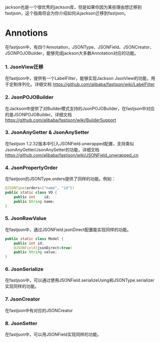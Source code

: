 jackson也是一个很优秀的jackson库，但是如果你因为某些理由想迁移到fastjson，这个指南将会为你介绍如何从jackson迁移到fastjson。

# Annotions
在fastjson中，有四个Annotation，JSONType、JSONField、JSONCreator、JSONPOJOBuilder，能够完成jackson大多数Annotation对应的功能。

### 1. JsonView迁移
在fastjson中，提供有一个LabelFilter，能够实现Jackson JsonView的功能，用于定制序列化。详细文档
 https://github.com/alibaba/fastjson/wiki/LabelFilter

### 2. JsonPOJOBuilder
在Jackson中提供了对Builder模式支持的JsonPOJOBuilder，在fastjson中对应的是JSONPOJOBuilder。详细文档 https://github.com/alibaba/fastjson/wiki/BuilderSupport

### 3. JsonAnyGetter & JsonAnySetter
在fastjson 1.2.32版本中引入JSONField.unwrapped配置，支持类似JsonAnyGetter/JsonAnySetter的功能，详细文档 https://github.com/alibaba/fastjson/wiki/JSONField_unwrapped_cn

### 4. JsonPropertyOrder
在fastjson的JSONType.orders提供了同样的功能。例如：
```java
@JSONType(orders={"name", "id"})
public static class VO {
    public int    id;
    public String name;
}
```

### 5. JsonRawValue
在fastjson中，通过JSONField.jsonDirect配置能实现同样的功能。
```java
public static class Model {
    public int id;
    @JSONField(jsonDirect=true)
    public String value;
}
```

### 6. JsonSerialize
在fastjson中，可以通过使用JSONField.serializeUsing和JSONType.serializer实现同样的功能。

### 7. JsonCreator
在fastjson中有对应的JSONCreator

### 8. JsonSetter
在fastjson中，可以用JSONField实现同样的功能。
